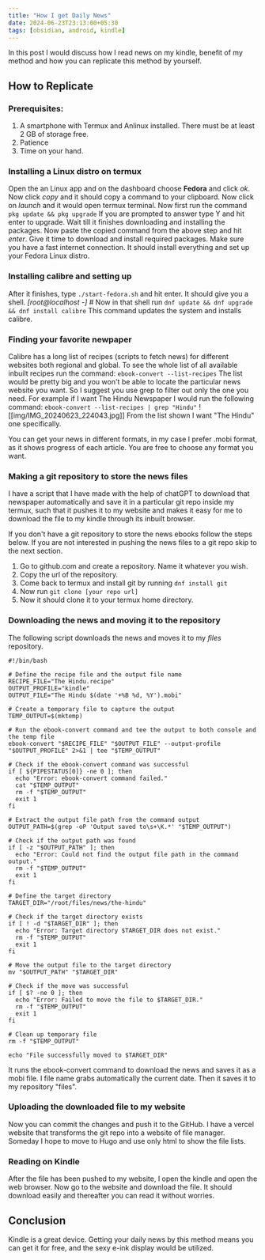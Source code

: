 ```yaml
---
title: "How I get Daily News"
date: 2024-06-23T23:13:00+05:30
tags: [obsidian, android, kindle]
---
```


In this post I would discuss how I read news on my kindle, benefit of my method and how you can replicate this method by yourself. 


## How to Replicate
### Prerequisites:
1. A smartphone with Termux and Anlinux installed. There must be at least 2 GB of storage free.
2. Patience 
3. Time on your hand.


### Installing a Linux distro on termux

Open the an Linux app and on the dashboard choose **Fedora** and click *ok*. 
Now click *copy* and it should copy a command to your clipboard. 
Now click on *launch* and it would open termux terminal. 
Now first run the command ``pkg update && pkg upgrade``
If you are prompted to answer type Y and hit enter to upgrade. 
Wait till it finishes downloading and installing the packages. 
Now paste the copied command from the above step and hit *enter*. 
Give it time to download and install required packages. Make sure you have a fast internet connection. 
It should install everything and set up your Fedora Linux distro. 

### Installing calibre and setting up
After it finishes, type ``./start-fedora.sh`` and hit enter. It should give you a shell. *[root@localhost -] #* 
Now in that shell run ``dnf update && dnf upgrade && dnf install calibre`` 
This command updates the system and installs calibre. 

### Finding your favorite newpaper
Calibre has a long list of recipes (scripts to fetch news) for different websites both regional and global. 
To see the whole list of all available inbuilt recipes run the command: 
`ebook-convert --list-recipes`
The list would be pretty big and you won't be able to locate the particular news website you want. So I suggest you use grep to filter out only the one you need. For example if I want The Hindu Newspaper I would run the following command:
`ebook-convert --list-recipes | grep "Hindu"`
![[img/IMG_20240623_224043.jpg]]
From the list shown I want "The Hindu" one specifically. 

You can get your news in different formats, in my case I prefer .mobi format, as it shows progress of each article. You are free to choose any format you want. 

### Making a  git repository to store the news files 
I have a script that I have made with the help of chatGPT to download that newspaper automatically and save it in a particular git repo inside my termux, such that it pushes it to my website and makes it easy for me to download the file to my kindle through its inbuilt browser. 

If you don't have a git repository to store the news ebooks follow the steps below. If you are not interested in pushing the news files to a git repo skip to the next section.

1. Go to github.com and create a repository. Name it whatever you wish.
2. Copy the url of the repository. 
3. Come back to termux and install git by running `dnf install git` 
4. Now run `git clone [your repo url]`
5. Now it should clone it to your termux home directory. 

### Downloading the news and moving it to the repository 

The following script downloads the news and moves it to my _files_ repository. 

```
#!/bin/bash

# Define the recipe file and the output file name  
RECIPE_FILE="The Hindu.recipe"  
OUTPUT_PROFILE="kindle"  
OUTPUT_FILE="The Hindu $(date '+%B %d, %Y').mobi"

# Create a temporary file to capture the output  
TEMP_OUTPUT=$(mktemp)

# Run the ebook-convert command and tee the output to both console and the temp file  
ebook-convert "$RECIPE_FILE" "$OUTPUT_FILE" --output-profile "$OUTPUT_PROFILE" 2>&1 | tee "$TEMP_OUTPUT"

# Check if the ebook-convert command was successful  
if [ ${PIPESTATUS[0]} -ne 0 ]; then  
  echo "Error: ebook-convert command failed."  
  cat "$TEMP_OUTPUT"  
  rm -f "$TEMP_OUTPUT"  
  exit 1  
fi

# Extract the output file path from the command output  
OUTPUT_PATH=$(grep -oP 'Output saved to\s+\K.*' "$TEMP_OUTPUT")

# Check if the output path was found  
if [ -z "$OUTPUT_PATH" ]; then  
  echo "Error: Could not find the output file path in the command output."  
  rm -f "$TEMP_OUTPUT"  
  exit 1  
fi

# Define the target directory  
TARGET_DIR="/root/files/news/the-hindu"

# Check if the target directory exists  
if [ ! -d "$TARGET_DIR" ]; then  
  echo "Error: Target directory $TARGET_DIR does not exist."  
  rm -f "$TEMP_OUTPUT"  
  exit 1  
fi

# Move the output file to the target directory  
mv "$OUTPUT_PATH" "$TARGET_DIR"

# Check if the move was successful  
if [ $? -ne 0 ]; then  
  echo "Error: Failed to move the file to $TARGET_DIR."  
  rm -f "$TEMP_OUTPUT"  
  exit 1  
fi

# Clean up temporary file  
rm -f "$TEMP_OUTPUT"

echo "File successfully moved to $TARGET_DIR"
```


It runs the ebook-convert command to download the news and saves it as a mobi file. I file name grabs automatically the current date. Then it saves it to my repository "files". 

### Uploading the downloaded file to my website
Now you can commit the changes and push it to the GitHub. I have a vercel website that transforms the git repo into a website of file manager. Someday I hope to move to Hugo and use only html to show the file lists. 

### Reading on Kindle
After the file has been pushed to my website, I open the kindle and open the web browser. Now go to the website and download the file. It should download easily and thereafter you can read it without worries. 


## Conclusion 
Kindle is a great device. Getting your daily news by this method means you can get it for free, and the sexy e-ink display would be utilized. 
